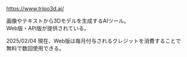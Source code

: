 <https://www.tripo3d.ai/>

画像やテキストから3Dモデルを生成するAIツール。  
Web版・API版が提供されている。  

2025/02/04 現在、Web版は毎月付与されるクレジットを消費することで  
無料で数回使用できる。